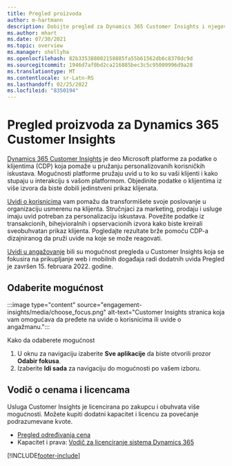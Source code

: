 ```yaml
---
title: Pregled proizvoda
author: m-hartmann
description: Dobijte pregled za Dynamics 365 Customer Insights i njegove mogućnosti.
ms.author: mhart
ms.date: 07/30/2021
ms.topic: overview
ms.manager: shellyha
ms.openlocfilehash: 82b335388002158885fa55b61562db6c8370dc9d
ms.sourcegitcommit: 1946d7af0bd2ca216885bec3c5c95009996d9a28
ms.translationtype: MT
ms.contentlocale: sr-Latn-RS
ms.lasthandoff: 02/25/2022
ms.locfileid: "8350194"
---
```

# <a name="product-overview-for-dynamics-365-customer-insights"></a>Pregled proizvoda za Dynamics 365 Customer Insights

[Dynamics 365 Customer Insights](https://dynamics.microsoft.com/ai/customer-insights/) je deo Microsoft platforme za podatke o klijentima (CDP) koja pomaže u pružanju personalizovanih korisničkih iskustava. Mogućnosti platforme pružaju uvid u to ko su vaši klijenti i kako stupaju u interakciju s vašom platformom. Objedinite podatke o klijentima iz više izvora da biste dobili jedinstveni prikaz klijenata.

[Uvidi o korisnicima](audience-insights/overview.md) vam pomažu da transformišete svoje poslovanje u organizaciju usmerenu na klijenta. Stručnjaci za marketing, prodaju i usluge imaju uvid potreban za personalizaciju iskustava. Povežite podatke iz transakcionih, bihejvioralnih i opservacionih izvora kako biste kreirali sveobuhvatan prikaz klijenta. Pogledajte rezultate brže pomoću CDP-a dizajniranog da pruži uvide na koje se može reagovati. 

[Uvidi u angažovanje](engagement-insights/overview.md) bili su mogućnost pregleda u Customer Insights koja se fokusira na prikupljanje web i mobilnih događaja radi dodatnih uvida Pregled je završen 15. februara 2022. godine.
 
## <a name="choose-a-capability"></a>Odaberite mogućnost

:::image type="content" source="engagement-insights/media/choose_focus.png" alt-text="Customer Insights stranica koja vam omogućava da pređete na uvide o korisnicima ili uvide o angažmanu.":::

Kako da odaberete mogućnost

1. U oknu za navigaciju izaberite **Sve aplikacije** da biste otvorili prozor **Odabir fokusa**.
1. Izaberite **Idi sada** za navigaciju do mogućnosti po vašem izboru.

## <a name="pricing-and-licensing"></a>Vodič o cenama i licencama

Usluga Customer Insights je licencirana po zakupcu i obuhvata više mogućnosti. Možete kupiti dodatni kapacitet i licencu za povećanje podrazumevane kvote. 
- [Pregled određivanja cena](https://dynamics.microsoft.com/ai/customer-insights/pricing/)
- Kapacitet i prava: [Vodič za licenciranje sistema Dynamics 365](https://go.microsoft.com/fwlink/?LinkId=866544)

[!INCLUDE[footer-include](includes/footer-banner.md)]